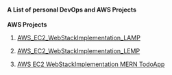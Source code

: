<h4>A List of personal DevOps and AWS Projects</h4>

**AWS Projects**

1. [AWS_EC2_WebStackImplementation_LAMP](https://github.com/kvk24680/projects/blob/main/AWS_EC2_WebStackImplementation_LAMP.md)

2. [AWS_EC2_WebStackImplementation_LEMP](https://github.com/kvk24680/projects/blob/main/AWS_EC2_WebStackImplementation_LEMP.md)
   
3. [AWS EC2 WebStackImplementation MERN TodoApp](https://github.com/kvk24680/projects/blob/main/AWS_EC2_WebStackImplementation_MERN_TodoApp.md)